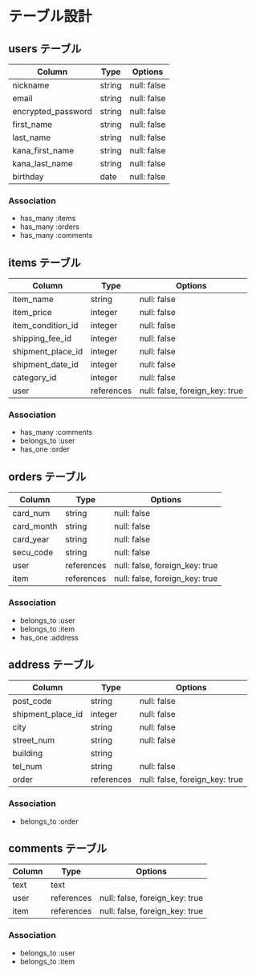 # テーブル設計

## users テーブル

| Column             | Type    | Options     |
| ------------------ | ------  | ----------- |
| nickname           | string  | null: false |
| email              | string  | null: false |
| encrypted_password | string  | null: false |
| first_name         | string  | null: false |
| last_name          | string  | null: false |
| kana_first_name    | string  | null: false |
| kana_last_name     | string  | null: false |
| birthday           | date    | null: false |


### Association

- has_many :items
- has_many :orders
- has_many :comments

## items テーブル

| Column            | Type        | Options                        |
| ----------------- | ----------  | -------------------------------|
| item_name         | string      | null: false                    |
| item_price        | integer     | null: false                    |
| item_condition_id | integer     | null: false                    |
| shipping_fee_id   | integer     | null: false                    |
| shipment_place_id | integer     | null: false                    |
| shipment_date_id  | integer     | null: false                    |
| category_id       | integer     | null: false                    |
| user              | references  | null: false, foreign_key: true |


### Association

- has_many :comments
- belongs_to :user
- has_one :order

## orders テーブル

| Column     | Type        | Options                        |
| ---------- | ----------  | ------------------------------ |
| card_num   | string      | null: false                    |
| card_month | string      | null: false                    |
| card_year  | string      | null: false                    |    
| secu_code  | string      | null: false                    |
| user       | references  | null: false, foreign_key: true |
| item       | references  | null: false, foreign_key: true |

### Association

- belongs_to :user
- belongs_to :item
- has_one :address

## address テーブル

| Column            | Type        | Options                        |
| ----------------  | ----------  | ------------------------------ |
| post_code         | string      | null: false                    |
| shipment_place_id | integer     | null: false                    |
| city              | string      | null: false                    |    
| street_num        | string      | null: false                    |
| building          | string      |                                |
| tel_num           | string      | null: false                    |
| order             | references  | null: false, foreign_key: true |  

### Association

- belongs_to :order

## comments テーブル

| Column     | Type        | Options                        |
| ---------- | ----------  | ------------------------------ |
| text       | text        |                                |
| user       | references  | null: false, foreign_key: true |
| item       | references  | null: false, foreign_key: true |

### Association

- belongs_to :user
- belongs_to :item
